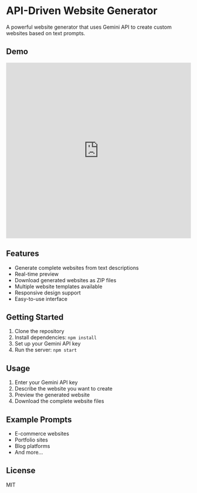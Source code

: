 # API-Driven Website Generator

A powerful website generator that uses Gemini API to create custom websites based on text prompts.

## Demo

<iframe 
  width="100%" 
  height="480" 
  src="https://github.com/gcpapi/create-app-by-prompt/blob/main/assets/ai-app-video.3gp?raw=true" 
  frameborder="0" 
  allowfullscreen>
</iframe>

## Features

- Generate complete websites from text descriptions
- Real-time preview
- Download generated websites as ZIP files
- Multiple website templates available
- Responsive design support
- Easy-to-use interface

## Getting Started

1. Clone the repository
2. Install dependencies: `npm install`
3. Set up your Gemini API key
4. Run the server: `npm start`

## Usage

1. Enter your Gemini API key
2. Describe the website you want to create
3. Preview the generated website
4. Download the complete website files

## Example Prompts

- E-commerce websites
- Portfolio sites
- Blog platforms
- And more...

## License

MIT
